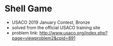 # Shell Game

* USACO 2019 January Contest, Bronze
* solved from the official USACO training site
* problem link: http://www.usaco.org/index.php?page=viewproblem2&cpid=891